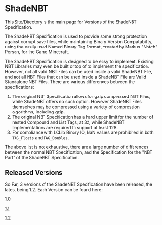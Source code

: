 # ShadeNBT #

This Site/Directory is the main page for Versions of the ShadeNBT Specification. 

The ShadeNBT Specification is used to provide some strong protection against corrupt save files, while maintaining Binary Version Compatability, using the easily used Named Binary Tag Format, created by Markus "Notch" Person, for the Game Minecraft. 


The ShadeNBT Specification is designed to be easy to implement. 
Existing NBT Libraries may even be built ontop of to implement the specification. 
However, not all valid NBT Files can be used inside a valid ShadeNBT File, and not all NBT Files that can be used inside a ShadeNBT File are Valid Standalone NBT Files. There are various differences between the specifications:
1. The original NBT Specification allows for gzip compressed NBT Files, while ShadeNBT offers no such option. However ShadeNBT Files themselves may be compressed using a variety of compression algorithms, including gzip. 
2. The original NBT Specification has a hard upper limit for the number of nested Compound and List Tags, at 32, while ShadeNBT Implementations are required to support at least 128. 
3. For compliance with LCLib Binary IO, NaN values are prohibited in both `TAG_Floats` and `TAG_Doubles`. 

The above list is not exhaustive, there are a large number of differences between the normal NBT Specification, and the Specification for the "NBT Part" of the ShadeNBT Specification. 

## Released Versions ##

So Far, 3 versions of the ShadeNBT Specification have been released, the latest being 1.2. Each Version can be found here:

[1.0](https://chorman0773.github.io/BinarySpecifications/ShadeNBT/1.0)

[1.1](https://chorman0773.github.io/BinarySpecifications/ShadeNBT/1.1)

[1.2](https://chorman0773.github.io/BinarySpecifications/ShadeNBT/1.2)




